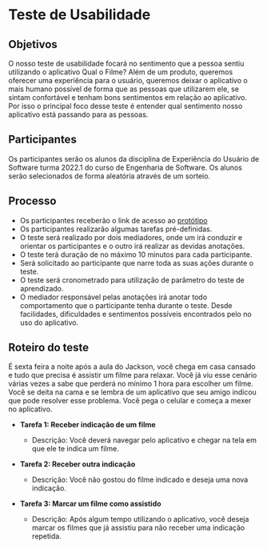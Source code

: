 # Teste de Usabilidade

## Objetivos

O nosso teste de usabilidade focará no sentimento que a pessoa sentiu utilizando o aplicativo Qual o Filme? Além de um produto, queremos oferecer uma experiência para o usuário, queremos deixar o aplicativo o mais humano possível de forma que as pessoas que utilizarem ele, se sintam confortável e tenham bons sentimentos em relação ao aplicativo. Por isso o principal foco desse teste é entender qual sentimento nosso aplicativo está passando para as pessoas. 

## Participantes

Os participantes serão os alunos da disciplina de Experiência do Usuário de Software turma 2022.1 do curso de Engenharia de Software. Os alunos serão selecionados de forma aleatória através de um sorteio. 

## Processo

- Os participantes receberão o link de acesso ao [protótipo](https://www.figma.com/proto/3BouSZzPDmVwEkjrNSf8zA/app-qual-filme?node-id=202%3A5250&scaling=contain&page-id=202%3A5106&starting-point-node-id=202%3A5250)
- Os participantes realizarão algumas tarefas pré-definidas.
- O teste será realizado por dois mediadores, onde um irá conduzir e orientar os participantes e o outro irá realizar as devidas anotações.
- O teste terá duração de no máximo 10 minutos para cada participante.
- Será solicitado ao participante que narre toda as suas ações durante o teste.
- O teste será cronometrado para utilização de parâmetro do teste de aprendizado.
- O mediador responsável pelas anotações irá anotar todo comportamento que o participante tenha durante o teste. Desde facilidades, dificuldades e sentimentos possíveis encontrados pelo no uso do aplicativo. 

## Roteiro do teste

É sexta feira a noite após a aula do Jackson, você chega em casa cansado e tudo que precisa é assistir um filme para relaxar. Você já viu esse cenário várias vezes a sabe que perderá no mínimo 1 hora para escolher um filme. Você se deita na cama e se lembra de um aplicativo que seu amigo indicou que pode resolver esse problema. Você pega o celular e começa a mexer no aplicativo.  

- **Tarefa 1: Receber indicação de um filme**
	- Descrição: Você deverá navegar pelo aplicativo e chegar na tela em que ele te indica um filme. 

- **Tarefa 2: Receber outra indicação**
	- Descrição: Você não gostou do filme indicado e deseja uma nova indicação. 

- **Tarefa 3: Marcar um filme como assistido**
	- Descrição: Após algum tempo utilizando o aplicativo, você deseja marcar os filmes que já assistiu para não receber uma indicação repetida.









